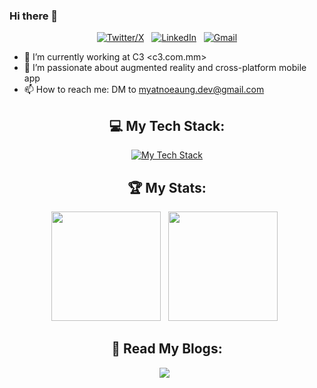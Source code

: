 ### Hi there 👋

<!--
**myatnoeaung-dev/myatnoeaung-dev** is a ✨ _special_ ✨ repository because its `README.md` (this file) appears on your GitHub profile.
-->
<div align="center">
    
[![Twitter/X](https://skillicons.dev/icons?i=twitter)](https://twitter.com/CoYumYum) &nbsp;
[![LinkedIn](https://skillicons.dev/icons?i=linkedin)](https://www.linkedin.com/in/myat-noe-aung-8008a11b2) &nbsp;
[![Gmail](https://skillicons.dev/icons?i=gmail)](mailto:myatnoeaung.dev@gmail.com?subject=Hello%20Jasper,%20From%20Github)

</div>


- 🔭 I’m currently working at C3 <c3.com.mm>
- 🌱 I’m passionate about augmented reality and cross-platform mobile app
- 📫 How to reach me: DM to myatnoeaung.dev@gmail.com


<div align="center">

## 💻 My Tech Stack:

[![My Tech Stack](https://skillicons.dev/icons?i=flutter,java,kotlin,dart,unity,cs,js,php,laravel,gradle,firebase,mongodb,mysql,sqlite,git,aws,nginx,figma,html,css&theme=light&perline=10)]()

## 🏆 My Stats:

<p>
    <img height=175 src="https://github-readme-stats.vercel.app/api?username=myatnoeaung-dev&show_icons=true&count_private=true&theme=transparent" />&nbsp;&nbsp;
    <img height=175 src="https://github-readme-stats.vercel.app/api/top-langs/?username=myatnoeaung-dev&layout=donut&theme=transparent" />&nbsp;&nbsp;
</p>

## 📖 Read My Blogs:

<p>
    <a target="_blank"href="https://myatnoeaung-cosmas.medium.com/"><img src="https://img.shields.io/badge/Medium-12100E?style=for-the-badge&logo=medium&logoColor=white" /></a>&nbsp;&nbsp;
</p>
</div>
